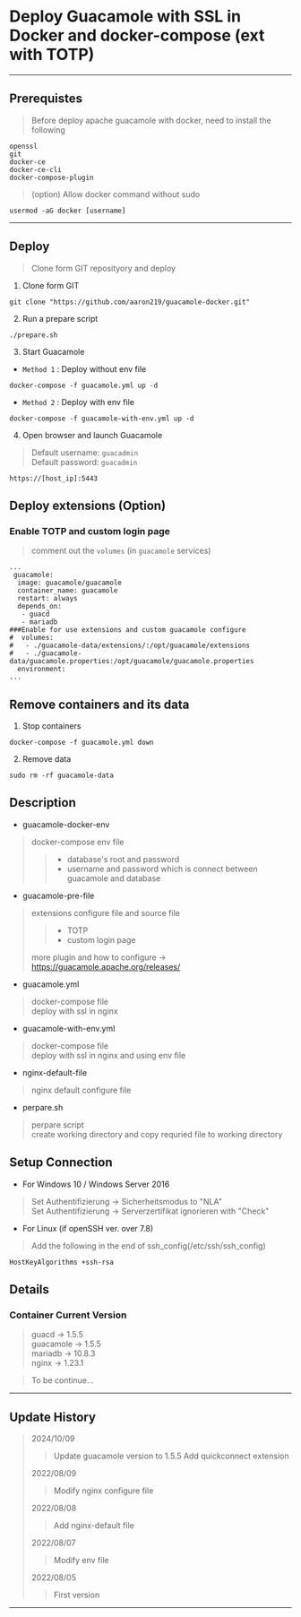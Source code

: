 # Deploy Guacamole with SSL in Docker and docker-compose (ext with TOTP)

---

## Prerequistes

> Before deploy apache guacamole with docker, need to install the following

```
openssl
git
docker-ce
docker-ce-cli
docker-compose-plugin
```

> (option) Allow docker command without sudo

```
usermod -aG docker [username]
```

---

## Deploy

> Clone form GIT reposityory and deploy

1. Clone form GIT

```
git clone "https://github.com/aaron219/guacamole-docker.git"
```

2. Run a prepare script

```
./prepare.sh
```

3. Start Guacamole

- `Method 1` : Deploy without env file

```
docker-compose -f guacamole.yml up -d
```

- `Method 2` : Deploy with env file

```
docker-compose -f guacamole-with-env.yml up -d
```

4. Open browser and launch Guacamole

> Default username: `guacadmin`  
> Default password: `guacadmin`

```
https://[host_ip]:5443
```

## Deploy extensions (Option)

### Enable TOTP and custom login page

> comment out the `volumes` (in `guacamole` services)

```
...
 guacamole:
  image: guacamole/guacamole
  container_name: guacamole
  restart: always
  depends_on:
   - guacd
   - mariadb
###Enable for use extensions and custom guacamole configure
#  volumes:
#   - ./guacamole-data/extensions/:/opt/guacamole/extensions
#   - ./guacamole-data/guacamole.properties:/opt/guacamole/guacamole.properties
  environment:
...
```

## Remove containers and its data

1. Stop containers

```
docker-compose -f guacamole.yml down
```

2. Remove data

```
sudo rm -rf guacamole-data
```

## Description

- guacamole-docker-env

> docker-compose env file  
> 
>> - database's root and password  
>> - username and password which is connect between guacamole and database

- guacamole-pre-file

> extensions configure file and source file  
> 
>> - TOTP  
>> - custom login page  
>
> more plugin and how to configure -> https://guacamole.apache.org/releases/

- guacamole.yml

> docker-compose file  
> deploy with ssl in nginx

- guacamole-with-env.yml

> docker-compose file  
> deploy with ssl in nginx and using env file

- nginx-default-file

> nginx default configure file

- perpare.sh

> perpare script  
> create working directory and copy requried file to working directory

## Setup Connection

- For Windows 10 / Windows Server 2016

> Set Authentifizierung -> Sicherheitsmodus to "NLA"  
> Set Authentifizierung -> Serverzertifikat ignorieren with "Check"

- For Linux (if openSSH ver. over 7.8)

> Add the following in the end of ssh_config(/etc/ssh/ssh_config)

```
HostKeyAlgorithms +ssh-rsa
```

## Details

### Container Current Version

> guacd -> 1.5.5  
> guacamole -> 1.5.5  
> mariadb -> 10.8.3  
> nginx -> 1.23.1

> To be continue...

---

## Update History

> 2024/10/09
>
>> Update guacamole version to 1.5.5
>> Add quickconnect extension
>
> 2022/08/09
> 
>> Modify nginx configure file
>
> 2022/08/08
> 
>> Add nginx-default file
> 
> 2022/08/07
>
>> Modify env file
>
> 2022/08/05
> 
>> First version
>

---
